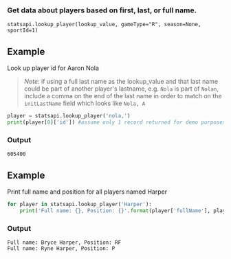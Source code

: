 ### Get data about players based on first, last, or full name.

`statsapi.lookup_player(lookup_value, gameType="R", season=None, sportId=1)`

## Example

Look up player id for Aaron Nola
> *Note*: if using a full last name as the lookup_value and that last name could be part of another player's lastname, e.g. `Nola` is part of `Nolan`, include a comma on the end of the last name in order to match on the `initLastName` field which looks like `Nola, A`

```python
player = statsapi.lookup_player('nola,')
print(player[0]['id']) #assume only 1 record returned for demo purposes
```

### Output

`605400`

## Example

Print full name and position for all players named Harper

```python
for player in statsapi.lookup_player('Harper'):
    print('Full name: {}, Position: {}'.format(player['fullName'], player['primaryPosition']['abbreviation']))
```

### Output

```
Full name: Bryce Harper, Position: RF
Full name: Ryne Harper, Position: P
```